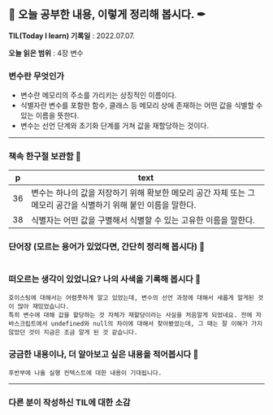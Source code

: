 ## 📕 오늘 공부한 내용, 이렇게 정리해 봅시다. ✒

**TIL(Today I learn) 기록일** : 2022.07.07.

**오늘 읽은 범위** : 4장 변수

### 변수란 무엇인가

- 변수란 메모리의 주소를 가리키는 상징적인 이름이다.
- 식별자란 변수를 포함한 함수, 클래스 등 메모리 상에 존재하는 어떤 값을 식별할 수 있는 이름을 뜻한다.
- 변수는 선언 단계와 초기화 단계를 거쳐 값을 재할당하는 것이다.

---

### 책속 한구절 보관함 📖

| p   | text                                                                                                             |
| --- | ---------------------------------------------------------------------------------------------------------------- |
| 36  | 변수는 하나의 값을 저장하기 위해 확보한 메모리 공간 자체 또는 그 메모리 공간을 식별하기 위해 붙인 이름을 말한다. |
| 38  | 식별자는 어떤 값을 구별해서 식별할 수 있는 고유한 이름을 말한다.                                                 |

### 단어장 (모르는 용어가 있었다면, 간단히 정리해 봅시다) 🔖

```

```

### 떠오르는 생각이 있었니요? 나의 사색을 기록해 봅시다 💭

```
호이스팅에 대해서는 어렴풋하게 알고 있었는데, 변수의 선언 과정에 대해서 새롭게 알게된 것이 많아 재밌었습니다.
특히 변수에 대해 값을 할당하는 것 자체가 재할당이라는 사실을 처음알게 되었네요. 전에 자바스크립트에서 undefined와 null의 차이에 대해서 찾아봤었는데, 그 때는 잘 이해가 가지 않았던 것이 지금은 조금 알게 된 것 같습니다.

```

### 궁금한 내용이나, 더 알아보고 싶은 내용을 적어봅시다 🤔

```
후반부에 나올 실행 컨텍스트에 대한 내용이 기대됩니다.

```

---

### 다른 분이 작성하신 TIL에 대한 소감
